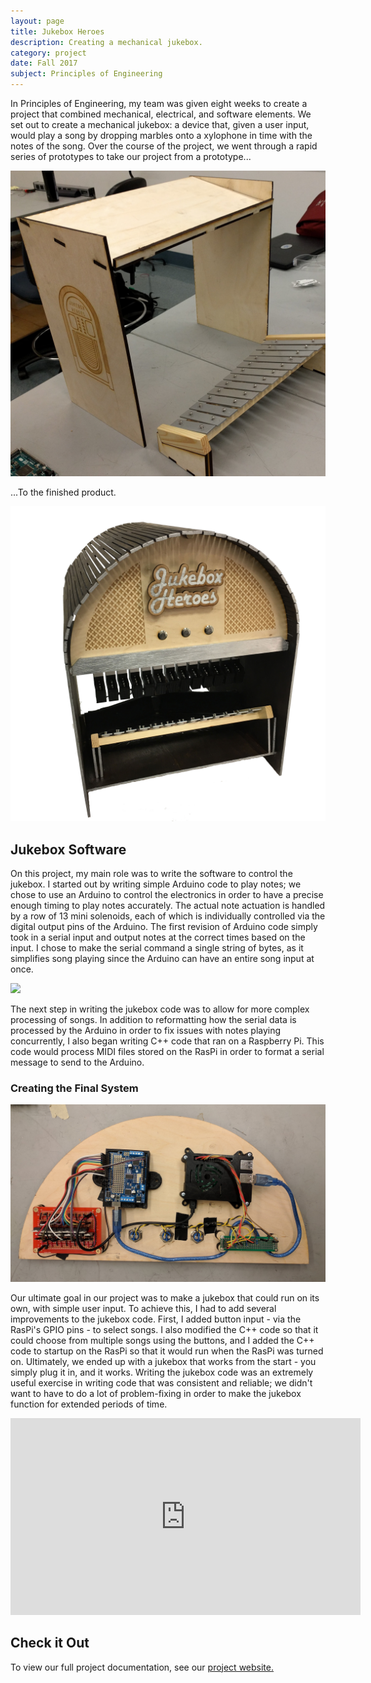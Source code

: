```yaml
---
layout: page
title: Jukebox Heroes
description: Creating a mechanical jukebox.
category: project
date: Fall 2017
subject: Principles of Engineering
---
```


In Principles of Engineering, my team was given eight weeks to create a project that combined mechanical, electrical, and software elements. We set out to create a mechanical jukebox: a device that, given a user input, would play a song by dropping marbles onto a xylophone in time with the notes of the song. Over the course of the project, we went through a rapid series of prototypes to take our project from a prototype...

<div class = "row uniform">
  <div class = "6u -3u">
    <span class = "image fit">
      <img src="images/sprint1.jpg">
    </span>
  </div>
</div>

...To the finished product.

<div class = "row uniform">
  <div class = "6u -3u">
    <span class = "image fit">
      <img src="images/jukebox.jpg">
    </span>
  </div>
</div>

## Jukebox Software

On this project, my main role was to write the software to control the jukebox. I started out by writing simple Arduino code to play notes; we chose to use an Arduino to control the electronics in order to have a precise enough timing to play notes accurately. The actual note actuation is handled by a row of 13 mini solenoids, each of which is individually controlled via the digital output pins of the Arduino. The first revision of Arduino code simply took in a serial input and output notes at the correct times based on the input. I chose to make the serial command a single string of bytes, as it simplifies song playing since the Arduino can have an entire song input at once.

<div class = "row uniform">
  <div class = "6u -3u">
    <span class = "image fit">
      <img src="images/arduino1.png">
    </span>
  </div>
</div>

The next step in writing the jukebox code was to allow for more complex processing of songs. In addition to reformatting how the serial data is processed by the Arduino in order to fix issues with notes playing concurrently, I also began writing C++ code that ran on a Raspberry Pi. This code would process MIDI files stored on the RasPi in order to format a serial message to send to the Arduino.

### Creating the Final System

<div class = "row uniform">
  <div class = "6u -3u">
    <span class = "image fit">
      <img src="images/electronics.jpg">
    </span>
  </div>
</div>

Our ultimate goal in our project was to make a jukebox that could run on its own, with simple user input. To achieve this, I had to add several improvements to the jukebox code. First, I added button input - via the RasPi's GPIO pins - to select songs. I also modified the C++ code so that it could choose from multiple songs using the buttons, and I added the C++ code to startup on the RasPi so that it would run when the RasPi was turned on. Ultimately, we ended up with a jukebox that works from the start - you simply plug it in, and it works. Writing the jukebox code was an extremely useful exercise in writing code that was consistent and reliable; we didn't want to have to do a lot of problem-fixing in order to make the jukebox function for extended periods of time.

<div class = "row uniform">
  <div class = "6u -3u">
    <span class = "image fit">
      <iframe width="560" height="315" src="https://www.youtube.com/embed/a6WiX90mLuc" frameborder="0" gesture="media" allow="encrypted-media" allowfullscreen></iframe>
    </span>
  </div>
</div>


## Check it Out

To view our full project documentation, see our [project website.](http://poe.olin.edu/2017/mechajukebox/)

